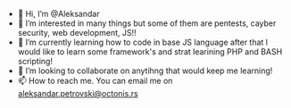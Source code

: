 - 👋 Hi, I’m @Aleksandar
- 👀 I’m interested in many things but some of them are pentests, cayber security, web development, JS!!
- 🌱 I’m currently learning how to code in base JS language after that l would like to learn some framework's and strat learining PHP and BASH scripting!
- 💞️ I’m looking to collaborate on anytihng that would keep me learning!
- 📫 How to reach me. You can email me on aleksandar.petrovski@octonis.rs

<!---
AleksandarOctonis/AleksandarOctonis is a ✨ special ✨ repository because its `README.md` (this file) appears on your GitHub profile.
You can click the Preview link to take a look at your changes.
--->
